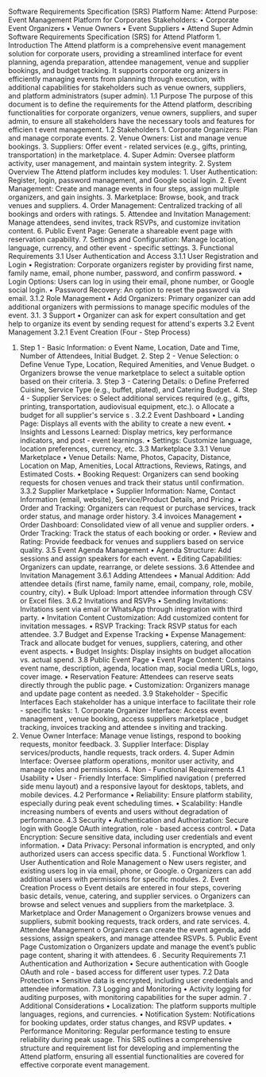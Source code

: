 Software Requirements Specification (SRS)  Platform Name: Attend  Purpose: Event Management Platform for Corporates  Stakeholders:  •   Corporate Event Organizers  •   Venue Owners  •   Event Suppliers  •   Attend Super Admin  Software Requirements Specification (SRS) for   Attend Platform  1. Introduction  The Attend platform is a comprehensive event management solution for corporate users,  providing a streamlined interface for event planning, agenda preparation, attendee  management, venue and supplier bookings, and budget tracking. It supports corporate  org anizers in efficiently managing events from planning through execution, with additional  capabilities for stakeholders such as venue owners, suppliers, and platform administrators  (super admin).  1.1 Purpose  The purpose of this document is to define the requirements for the Attend platform,  describing functionalities for corporate organizers, venue owners, suppliers, and super  admin, to ensure all stakeholders have the necessary tools and features for efficien t event  management.  1.2 Stakeholders  1.   Corporate Organizers: Plan and manage corporate events.  2.   Venue Owners: List and manage venue bookings.  3.   Suppliers: Offer event - related services (e.g., gifts, printing, transportation) in the  marketplace.  4.   Super Admin: Oversee platform activity, user management, and maintain system  integrity.
2. System Overview  The Attend platform includes key modules:  1.   User Authentication: Register, login, password management, and Google social login.  2.   Event Management: Create and manage events in   four steps, assign multiple  organizers, and gain insights.  3.   Marketplace: Browse, book, and track venues and suppliers.  4.   Order Management: Centralized tracking of all bookings and orders with ratings.  5.   Attendee and Invitation Management: Manage attendees, send invites, track RSVPs,  and customize invitation content.  6.   Public Event Page: Generate a shareable event page with reservation capability.  7.   Settings and Configuration: Manage location, language, currency, and other event -  specific settings.  3. Functional Requirements  3.1 User Authentication and Access  3.1.1 User Registration and Login  •   Registration: Corporate organizers register by providing first name, family name,  email, phone number, password, and confirm password.  •   Login Options: Users can log in using their email, phone number, or Google social  login.  •   Password Recovery: An option to reset the password via email.  3.1.2 Role Management  •   Add Organizers: Primary organizer can add additional organizers with permissions to  manage specific modules of the event.  3.1. 3   Support  •   Organizer can ask for expert consultation and get help to organize its event by  sending request for attend's experts  3.2 Event Management  3.2.1 Event Creation (Four - Step Process)
1.   Step 1   -   Basic Information:  o   Event Name, Location, Date and   Time, Number of Attendees, Initial Budget.  2.   Step 2   -   Venue Selection:  o   Define Venue Type, Location, Required Amenities, and Venue Budget.  o   Organizers browse the venue marketplace to select a suitable option based  on their criteria.  3.   Step 3   -   Catering Details:  o   Define Preferred Cuisine, Service Type (e.g., buffet, plated), and Catering  Budget.  4.   Step 4   -   Supplier Services:  o   Select additional services required (e.g., gifts, printing, transportation,  audiovisual equipment, etc.).  o   Allocate a budget for   all   supplier's   service s .  3.2.2 Event Dashboard  •   Landing Page: Displays all events with the ability to create a new event.  •   Insights and Lessons Learned: Display metrics, key performance indicators, and post -  event learnings.  •   Settings: Customize language, location preferences, currency, etc.  3.3 Marketplace  3.3.1 Venue Marketplace  •   Venue Details: Name, Photos, Capacity, Distance, Location on Map, Amenities, Local  Attractions, Reviews, Ratings, and Estimated Costs.  •   Booking Request: Organizers can send booking requests for chosen venues and track  their status until confirmation.  3.3.2 Supplier Marketplace  •   Supplier Information: Name, Contact Information (email, website), Service/Product  Details, and Pricing.  •   Order and Tracking: Organizers can request or purchase services,   track order status,  and manage order history.  3.4   invoices   Management  •   Order Dashboard: Consolidated view of all venue and supplier orders.
•   Order Tracking: Track the status of each booking or order.  •   Review and Rating: Provide feedback for venues and suppliers based on service  quality.  3.5 Event Agenda Management  •   Agenda Structure: Add sessions and assign speakers for each event.  •   Editing Capabilities: Organizers can update, rearrange, or delete sessions.  3.6 Attendee and Invitation Management  3.6.1 Adding Attendees  •   Manual Addition: Add attendee details (first name, family name, email, company,  role, mobile, country, city).  •   Bulk Upload: Import attendee information through CSV or Excel files.  3.6.2 Invitations and RSVPs  •   Sending Invitations: Invitations sent via email or WhatsApp   through integration with  third   party.  •   Invitation Content Customization: Add customized content for invitation messages.  •   RSVP Tracking: Track RSVP status for each attendee.  3.7 Budget and Expense Tracking  •   Expense Management: Track and   allocate budget for venues, suppliers, catering, and  other event aspects.  •   Budget Insights: Display insights on budget allocation vs. actual spend.  3.8 Public Event Page  •   Event Page Content: Contains event name, description, agenda, location map, social  media URLs, logo, cover image.  •   Reservation Feature: Attendees can reserve seats directly through the public page.  •   Customization: Organizers manage and update page content as needed.  3.9 Stakeholder - Specific Interfaces  Each stakeholder has a unique interface to facilitate their role - specific tasks:  1.   Corporate Organizer Interface: Access event management   ,   venue booking, access  suppliers marketplace ,   budget tracking,   invoices tracking   and attendee s inviting and  tracking.
2.   Venue Owner Interface: Manage venue listings, respond to booking requests,  monitor feedback.  3.   Supplier Interface: Display services/products, handle requests, track orders.  4.   Super Admin Interface: Oversee platform operations, monitor user activity, and  manage roles and permissions.  4. Non - Functional Requirements  4.1 Usability  •   User - Friendly Interface: Simplified navigation   ( preferred side menu layout)   and a  responsive layout for desktops, tablets, and mobile devices.  4.2 Performance  •   Reliability: Ensure platform stability, especially during peak event scheduling times.  •   Scalability: Handle increasing numbers of events and users without degradation of  performance.  4.3 Security  •   Authentication and Authorization: Secure login with Google OAuth integration, role -  based access control.  •   Data   Encryption: Secure sensitive data, including user credentials and event  information.  •   Data Privacy: Personal information is encrypted, and only authorized users can  access specific data.  5 . Functional Workflow  1.   User Authentication and Role Management  o   New users register, and existing users log in via email, phone, or Google.  o   Organizers can add additional users with permissions for specific modules.  2.   Event Creation Process  o   Event details are entered in four steps, covering basic details, venue,  catering, and supplier services.
o   Organizers can browse and select venues and suppliers from the  marketplace.  3.   Marketplace and Order Management  o   Organizers browse venues and suppliers, submit booking requests, track  orders, and rate services.  4.   Attendee Management  o   Organizers can create the event agenda, add sessions, assign speakers, and  manage attendee RSVPs.  5.   Public Event Page Customization  o   Organizers update and manage the event’s public page content, sharing it  with attendees.  6 . Security Requirements  7.1 Authentication and Authorization  •   Secure authentication with Google OAuth and role - based access for different user  types.  7.2 Data Protection  •   Sensitive data is encrypted, including user credentials and attendee information.  7.3 Logging and Monitoring  •   Activity   logging for auditing purposes, with monitoring capabilities for the super  admin.  7 . Additional Considerations  •   Localization: The platform supports multiple languages, regions, and currencies.  •   Notification System: Notifications for booking updates, order status changes, and  RSVP updates.  •   Performance Monitoring: Regular performance testing to ensure reliability during  peak usage.  This SRS outlines a comprehensive structure and requirement list for developing and  implementing the Attend platform, ensuring all essential functionalities are covered for  effective corporate event management.

